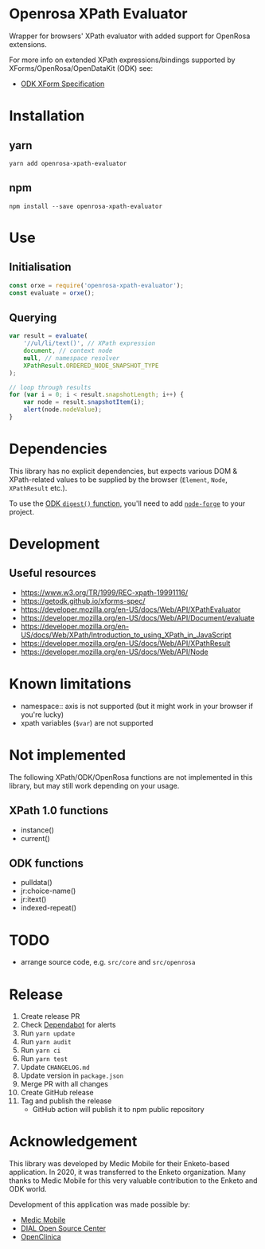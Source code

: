 # Openrosa XPath Evaluator

Wrapper for browsers' XPath evaluator with added support for OpenRosa extensions.

For more info on extended XPath expressions/bindings supported by XForms/OpenRosa/OpenDataKit (ODK) see:

-   [ODK XForm Specification](https://getodk.github.io/xforms-spec/)

# Installation

## yarn

    yarn add openrosa-xpath-evaluator

## npm

    npm install --save openrosa-xpath-evaluator

# Use

## Initialisation

```js
const orxe = require('openrosa-xpath-evaluator');
const evaluate = orxe();
```

## Querying

```js
var result = evaluate(
    '//ul/li/text()', // XPath expression
    document, // context node
    null, // namespace resolver
    XPathResult.ORDERED_NODE_SNAPSHOT_TYPE
);

// loop through results
for (var i = 0; i < result.snapshotLength; i++) {
    var node = result.snapshotItem(i);
    alert(node.nodeValue);
}
```

# Dependencies

This library has no explicit dependencies, but expects various DOM & XPath-related values to be supplied by the browser (`Element`, `Node`, `XPathResult` etc.).

To use the [ODK `digest()` function](https://getodk.github.io/xforms-spec/#fn:digest),
you'll need to add [`node-forge`](https://www.npmjs.com/package/node-forge) to
your project.

# Development

## Useful resources

-   https://www.w3.org/TR/1999/REC-xpath-19991116/
-   https://getodk.github.io/xforms-spec/
-   https://developer.mozilla.org/en-US/docs/Web/API/XPathEvaluator
-   https://developer.mozilla.org/en-US/docs/Web/API/Document/evaluate
-   https://developer.mozilla.org/en-US/docs/Web/XPath/Introduction_to_using_XPath_in_JavaScript
-   https://developer.mozilla.org/en-US/docs/Web/API/XPathResult
-   https://developer.mozilla.org/en-US/docs/Web/API/Node

# Known limitations

-   namespace:: axis is not supported (but it might work in your browser if you're lucky)
-   xpath variables (`$var`) are not supported

# Not implemented

The following XPath/ODK/OpenRosa functions are not implemented in this library, but may still work depending on your usage.

## XPath 1.0 functions

-   instance()
-   current()

## ODK functions

-   pulldata()
-   jr:choice-name()
-   jr:itext()
-   indexed-repeat()

# TODO

-   arrange source code, e.g. `src/core` and `src/openrosa`

# Release

1. Create release PR
1. Check [Dependabot](https://github.com/enketo/openrosa-xpath-evaluator/security/dependabot) for alerts
1. Run `yarn update`
1. Run `yarn audit`
1. Run `yarn ci`
1. Run `yarn test`
1. Update `CHANGELOG.md`
1. Update version in `package.json`
1. Merge PR with all changes
1. Create GitHub release
1. Tag and publish the release
    - GitHub action will publish it to npm public repository

# Acknowledgement

This library was developed by Medic Mobile for their Enketo-based application. In 2020, it was transferred to the Enketo organization. Many thanks to Medic Mobile for this very valuable contribution to the Enketo and ODK world.

Development of this application was made possible by:

-   [Medic Mobile](http://medicmobile.org/)
-   [DIAL Open Source Center](https://www.osc.dial.community/)
-   [OpenClinica](https://www.openclinica.com/)
